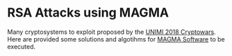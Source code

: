 # RSA Attacks using MAGMA

Many cryptosystems to exploit proposed by the [UNIMI 2018 Cryptowars](http://club.di.unimi.it/activities.html).  
Here are provided some solutions and algotihms for [MAGMA Software](http://magma.maths.usyd.edu.au/magma/) to be executed.

